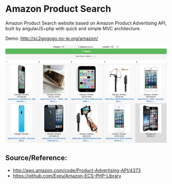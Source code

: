 Amazon Product Search
=====================

Amazon Product Search website based on Amazon Product Advertising API, built by angularJS+php with quick and simple MVC architecture.

Demo: http://sc2gogogo.no-ip.org/amazon/

![website layout](/search.png)

Source/Reference: 
-----------------

* http://aws.amazon.com/code/Product-Advertising-API/4373  
* https://github.com/Exeu/Amazon-ECS-PHP-Library 
